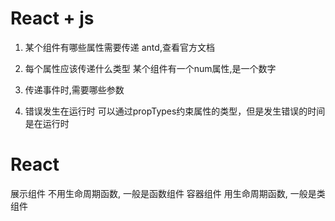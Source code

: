 # React + js

1. 某个组件有哪些属性需要传递
antd,查看官方文档

2. 每个属性应该传递什么类型
某个组件有一个num属性,是一个数字

3. 传递事件时,需要哪些参数

4. 错误发生在运行时
可以通过propTypes约束属性的类型，但是发生错误的时间是在运行时

# React
展示组件 不用生命周期函数, 一般是函数组件
容器组件 用生命周期函数, 一般是类组件